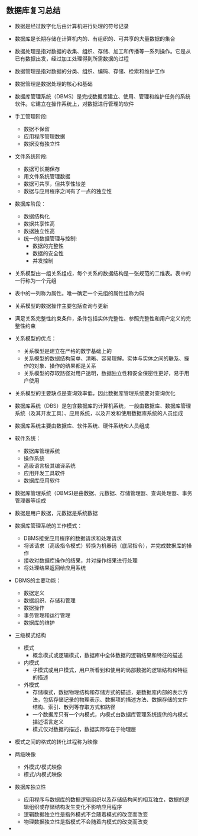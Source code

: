 ## 数据库复习总结

* 数据是经过数字化后由计算机进行处理的符号记录

* 数据库是长期存储在计算机内的、有组织的、可共享的大量数据的集合

* 数据处理是指对数据的收集、组织、存储、加工和传播等一系列操作。它是从已有数据出发，经过加工处理得到所需数据的过程

* 数据管理是指对数据的分类、组织、编码、存储、检索和维护工作
 
* 数据管理是数据处理的核心和基础

* 数据库管理系统（DBMS）是完成数据库建立、使用、管理和维护任务的系统软件。它建立在操作系统上，对数据进行管理的软件


* 手工管理阶段:
    - 数据不保留
    - 应用程序管理数据
    - 数据没有独立性

* 文件系统阶段:
    - 数据可长期保存
    - 用文件系统管理数据
    - 数据可共享，但共享性较差
    - 数据与应用程序之间有了一点的独立性

* 数据库阶段：
    - 数据结构化
    - 数据共享性高
    - 数据独立性高
    - 统一的数据管理与控制:
        + 数据的完整性
        + 数据的安全性
        + 并发控制 

* 关系模型由一组关系组成，每个关系的数据结构是一张规范的二维表。表中的一行称为一个元组

* 表中的一列称为属性。唯一确定一个元组的属性组称为码

* 关系模型的数据操作主要包括查询与更新

* 满足关系完整性约束条件，条件包括实体完整性、参照完整性和用户定义的完整性约束

* 关系模型的优点：
    - 关系模型是建立在严格的数学基础上的
    - 关系模型的数据结构简单、清晰、容易理解。实体与实体之间的联系、操作的对象、操作的结果都是关系
    - 关系模型的存取路径对用户透明，数据独立性和安全保密性更好，易于用户使用

* 关系模型的主要缺点是查询效率低，因此数据库管理系统要对查询优化

* 数据库系统（DBS）是包含数据库的计算机系统，一般由数据库、数据库管理系统（及其开发工具）、应用系统，以及开发和使用数据库系统的人员组成

* 数据库系统主要由数据库、软件系统、硬件系统和人员组成

* 软件系统：
    - 数据库管理系统
    - 操作系统
    - 高级语言极其编译系统
    - 应用开发工具软件
    - 数据库应用软件

* 数据库管理系统（DBMS)是由数据、元数据、存储管理器、查询处理器、事务管理器等组成

* 数据是用户数据，元数据是系统数据

* 数据库管理系统的工作模式：
    - DBMS接受应用程序的数据请求和处理请求
    - 将该请求（高级指令模式）转换为机器码（底层指令），并完成数据库的操作
    - 接收对数据库操作的结果，并对操作结果进行处理
    - 将处理结果返回给应用系统

* DBMS的主要功能：
    - 数据定义
    - 数据组织、存储和管理
    - 数据操作
    - 事务管理和运行管理
    - 数据库的维护

* 三级模式结构
    - 模式
        + 概念模式或逻辑模式，数据库中全体数据的逻辑结果和特征的描述
    - 内模式
        + 子模式或用户模式，用户所看到和使用的局部数据的逻辑结构和特征的描述
    - 外模式
        + 存储模式，数据物理结构和存储方式的描述，是数据库内部的表示方法，包括存储记录的物理表示、数据项的描述方法、数据存储的文件结构、索引、散列等存取方式和路径
        + 一个数据库只有一个内模式，内模式由数据库管理系统提供的内模式描述语言定义
        + 模式仅对数据的描述，数据实际存在于物理层

* 模式之间的格式的转化过程称为映像

* 两级映像
    - 外模式/模式映像
    - 模式/内模式映像

* 数据库独立性
    - 应用程序与数据库的数据逻辑组织以及存储结构间的相互独立，数据的逻辑组织或存储结构发生变化不影响应用程序
    - 逻辑数据独立性是指外模式不会随着模式的改变而改变
    - 物理数据独立性是指模式不会随着内模式的改变而改变

* 